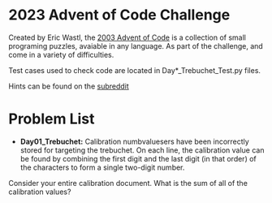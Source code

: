 2023 Advent of Code Challenge
===================================================

 Created by Eric Wastl, the [2003 Advent of Code](https://adventofcode.com/2023/about) is a collection of small programing puzzles, avaiable in any language. As part of the challenge, and come in a variety of difficulties.

 Test cases used to check code are located in Day*_Trebuchet_Test.py files.

 Hints can be found on the [subreddit](https://www.reddit.com/r/adventofcode/)

# Problem List

- __Day01_Trebuchet:__ Calibration numbvaluesers have been incorrectly stored for targeting the trebuchet. On each line, the calibration value can be found by combining the first digit and the last digit (in that order) of the characters to form a single two-digit number. 

Consider your entire calibration document. What is the sum of all of the calibration values?